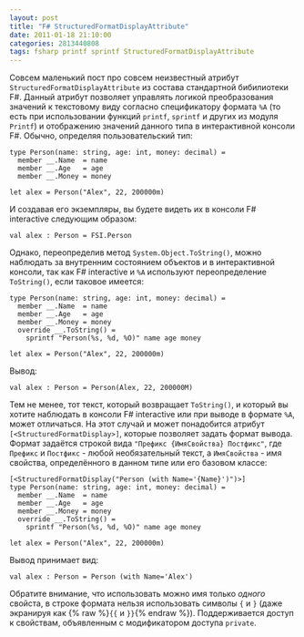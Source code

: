 ```yaml
---
layout: post
title: "F# StructuredFormatDisplayAttribute"
date: 2011-01-18 21:10:00
categories: 2813440808
tags: fsharp printf sprintf StructuredFormatDisplayAttribute
---
```

Совсем маленький пост про совсем неизвестный атрибут `StructuredFormatDisplayAttribute` из состава стандартной бибилиотеки F#. Данный атрибут позволяет управлять логикой преобразования значений к текстовому виду согласно спецификатору формата `%A` (то есть при использовании функций `printf`, `sprintf` и других из модуля `Printf`) и отображению значений данного типа в интерактивной консоли F#. Обычно, определяя пользовательский тип:

```f#
type Person(name: string, age: int, money: decimal) =
  member __.Name  = name
  member __.Age   = age
  member __.Money = money

let alex = Person("Alex", 22, 200000m)
```

И создавая его экземпляры, вы будете видеть их в консоли F# interactive следующим образом:

    val alex : Person = FSI.Person

Однако, переопределив метод `System.Object.ToString()`, можно наблюдать за внутренним состоянием объектов и в интерактивной консоли, так как F# interactive и `%A` используют переопределение `ToString()`, если таковое имеется:

```f#
type Person(name: string, age: int, money: decimal) =
  member __.Name  = name
  member __.Age   = age
  member __.Money = money
  override __.ToString() =
    sprintf "Person(%s, %d, %O)" name age money

let alex = Person("Alex", 22, 200000m)
```

Вывод:

    val alex : Person = Person(Alex, 22, 200000M)

Тем не менее, тот текст, который возвращает `ToString()`, и который вы хотите наблюдать в консоли F# interactive или при выводе в формате `%A`, может отличаться. На этот случай и может понадобится атрибут `[<StructuredFormatDisplay>]`, которые позволяет задать формат вывода. Формат задаётся строкой вида `"Префикс {ИмяСвойства} Постфикс"`, где `Префикс` и `Постфикс` - любой необязательный текст, а `ИмяСвойства` - имя свойства, определённого в данном типе или его базовом классе:

```f#
[<StructuredFormatDisplay("Person (with Name='{Name}')")>]
type Person(name: string, age: int, money: decimal) =
  member __.Name  = name
  member __.Age   = age
  member __.Money = money
  override __.ToString() =
    sprintf "Person(%s, %d, %O)" name age money

let alex = Person("Alex", 22, 200000m)
```

Вывод принимает вид:

    val alex : Person = Person (with Name='Alex')

Обратите внимание, что использовать можно имя только *одного* свойста, в строке формата нельзя использовать символы `{` и `}` (даже экранируя как {% raw %}`{{` и `}}`{% endraw %}). Поддерживается доступ к свойствам, объявленным с модификатором доступа `private`.
